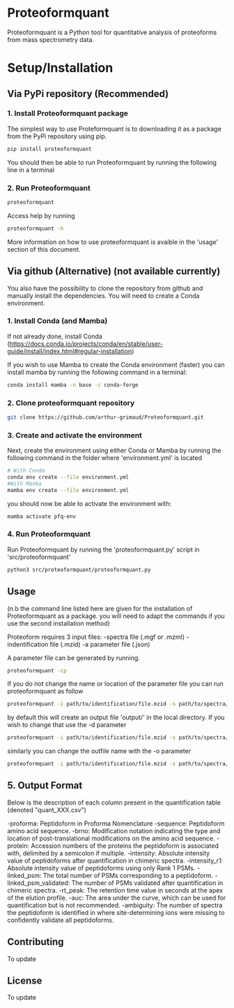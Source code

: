 # Proteoformquant

Proteoformquant is a Python tool for quantitative analysis of proteoforms from mass spectrometry data.

# Setup/Installation

## Via PyPi repository (Recommended)

### 1. Install Proteoformquant package

The  simplest way to use Proteformquant is to downloading it as a package from the PyPi repository using pip.

```bash
pip install proteoformquant
```
You should then be able to run Proteoformquant by running the following line in a terminal

### 2. Run Proteoformquant

```bash
proteoformquant
```
Access help by running

```bash
proteoformquant -h
```

More information on how to use proteoformquant is avaible in the 'usage' section of this document.

## Via github (Alternative) (not available currently)

You also have the possibility to clone the repository from github and manually install the dependencies. You will need to create a Conda environment.

### 1. Install Conda (and Mamba)

If not already done, install Conda (https://docs.conda.io/projects/conda/en/stable/user-guide/install/index.html#regular-installation)

If you wish to use Mamba to create the Conda environment (faster) you can install mamba by running the following command in a terminal:

```bash
conda install mamba -n base -c conda-forge
```
### 2. Clone proteoformquant repository

```bash
git clone https://github.com/arthur-grimaud/Proteoformquant.git
```
### 3. Create and activate the environment

Next, create the environment using either Conda or Mamba by running the following command in the folder where 'environment.yml' is located

```bash
# With Conda
conda env create --file environment.yml
#With Manba
mamba env create --file environment.yml
```
you should now be able to activate the environment with:

```bash
mamba activate pfq-env
```
### 4. Run Proteoformquant

Run Proteoformquant by running the 'proteoformquant.py' script in 'src/proteoformquant'

```bash
python3 src/proteoformquant/proteoformquant.py
```

## Usage

(n.b the command line listed here are given for the installation of Proteoformquant as a package. you will need to adapt the commands if you use the second installation method)

Proteoform requires 3 input files:
-spectra file (.mgf or .mzml)
-indentification file (.mzid)
-a parameter file (.json)

A parameter file can be generated by running.

```bash
proteoformquant -cp
```

If you do not change the name or location of the parameter file you can run proteoformquant as follow

```bash
proteoformquant -i path/to/identification/file.mzid -s path/to/spectra/file.mgf
```
by default this will create an output file 'output/' in the local directory. If you wish to change that use the -d parameter

```bash
proteoformquant -i path/to/identification/file.mzid -s path/to/spectra/file.mgf -d path/to/my_output_folder
```

similarly you can change the outfile name with the -o parameter

```bash
proteoformquant -i path/to/identification/file.mzid -s path/to/spectra/file.mgf -d path/to/my_output_folder -o output_file_1
```

## 5. Output Format

Below is the description of each column present in the quantification table (denoted "quant_XXX.csv")

-proforma: Peptidoform in Proforma Nomenclature
-sequence: Peptidoform amino acid sequence.
-brno: Modification notation indicating the type and location of post-translational modifications on the amino acid sequence.
-protein: Accession numbers of the proteins the peptidoform is associated with, delimited by a semicolon if multiple.
-intensity: Absolute intensity value of peptidoforms after quantification in chimeric spectra.
-intensity_r1: Absolute intensity value of peptidoforms using only Rank 1 PSMs.
-linked_psm: The total number of PSMs corresponding to a peptidoform.
-linked_psm_validated: The number of PSMs validated after quantification in chimeric spectra.
-rt_peak: The retention time value in seconds at the apex of the elution profile.
-auc: The area under the curve, which can be used for quantification but is not recommended.
-ambiguity: The number of spectra the peptidoform is identified in where site-determining ions were missing to confidently validate all peptidoforms.


## Contributing

To update

## License

To update
